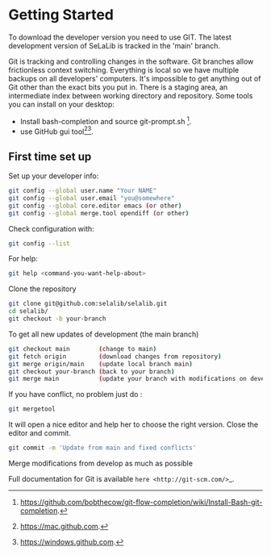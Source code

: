 # Getting Started

To download the developer version you need to use GIT.
The latest development version of SeLaLib is tracked in the 'main' branch.

Git is tracking and controlling changes in the software. Git branches
allow frictionless context switching. Everything is local so we have
multiple backups on all developers' computers. It's impossible to get
anything out of Git other than the exact bits you put in. There is a
staging area, an intermediate index between working directory and
repository. Some tools you can install on your desktop:

- Install bash-completion and source git-prompt.sh [^1].
- use GitHub gui tool[^2][^3].

[^1]: <https://github.com/bobthecow/git-flow-completion/wiki/Install-Bash-git-completion>.
[^2]: <https://mac.github.com>.
[^3]: <https://windows.github.com>.

## First time set up

Set up your developer info:

```bash
git config --global user.name "Your NAME"
git config --global user.email "you@somewhere"
git config --global core.editor emacs (or other)
git config --global merge.tool opendiff (or other)
```

Check configuration with:
```bash
git config --list
```

For help:
```bash
git help <command-you-want-help-about>
```

Clone the repository
```bash
git clone git@github.com:selalib/selalib.git
cd selalib/
git checkout -b your-branch
```

To get all new updates of development (the main branch)
```bash
git checkout main        (change to main)
git fetch origin         (download changes from repository)
git merge origin/main    (update local branch main)
git checkout your-branch (back to your branch)
git merge main           (update your branch with modifications on develop)
```

If you have conflict, no problem just do :

```bash
git mergetool
```

It will open a nice editor and help her to choose the right version.
Close the editor and commit.

```bash
git commit -m 'Update from main and fixed conflicts'
```
Merge modifications from develop as much as possible


Full documentation for Git is available `here <http://git-scm.com/>`_.
